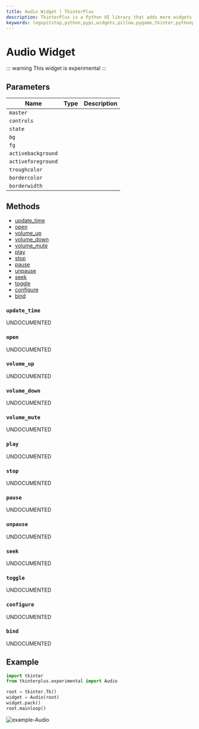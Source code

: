 ```yaml
---
title: Audio Widget | TkinterPlus
description: TkinterPlus is a Python UI library that adds more widgets to Tkinter
keywords: legopitstop,python,pypi,widgets,pillow,pygame,tkinter,pythonpackage
---
```


# Audio Widget <Badge type="warning" text="Experimental" />

::: warning
This widget is experimental
:::

## Parameters

| Name               | Type | Description |
| ------------------ | ---- | ----------- |
| `master`           |      |             |
| `controls`         |      |             |
| `state`            |      |             |
| `bg`               |      |             |
| `fg`               |      |             |
| `activebackground` |      |             |
| `activeforeground` |      |             |
| `troughcolor`      |      |             |
| `bordercolor`      |      |             |
| `borderwidth`      |      |             |

## Methods

- [update_time](#update_time)
- [open](#open)
- [volume_up](#volume_up)
- [volume_down](#volume_down)
- [volume_mute](#volume_mute)
- [play](#play)
- [stop](#stop)
- [pause](#pause)
- [unpause](#unpause)
- [seek](#seek)
- [toggle](#toggle)
- [configure](#configure)
- [bind](#bind)

### `update_time`

UNDOCUMENTED

### `open`

UNDOCUMENTED

### `volume_up`

UNDOCUMENTED

### `volume_down`

UNDOCUMENTED

### `volume_mute`

UNDOCUMENTED

### `play`

UNDOCUMENTED

### `stop`

UNDOCUMENTED

### `pause`

UNDOCUMENTED

### `unpause`

UNDOCUMENTED

### `seek`

UNDOCUMENTED

### `toggle`

UNDOCUMENTED

### `configure`

UNDOCUMENTED

### `bind`

UNDOCUMENTED

## Example

```py
import tkinter
from tkinterplus.experimental import Audio

root = tkinter.Tk()
widget = Audio(root)
widget.pack()
root.mainloop()
```

![example-Audio](/images/example-Audio.png)
